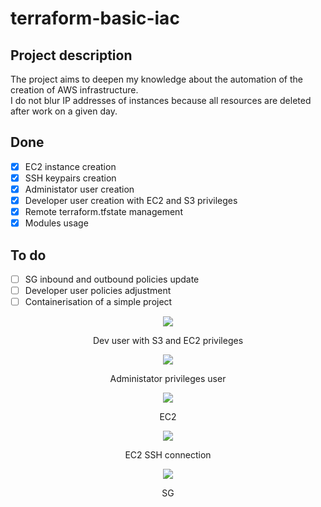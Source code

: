 # terraform-basic-iac

## Project description

The project aims to deepen my knowledge about the automation of the creation of AWS infrastructure.
</br>
I do not blur IP addresses of instances because all resources are deleted after work on a given day.

## Done

- [X] EC2 instance creation
- [X] SSH keypairs creation
- [X] Administator user creation
- [X] Developer user creation with EC2 and S3 privileges
- [X] Remote terraform.tfstate management
- [X] Modules usage 

## To do

- [ ] SG inbound and outbound policies update
- [ ] Developer user policies adjustment
- [ ] Containerisation of a simple project

<p align="center">
  <img src="https://github.com/user-attachments/assets/ee5d9ff5-77ce-44f6-9927-d825a43320c9">
</p>
<p align="center">Dev user with S3 and EC2 privileges</p>

<p align="center">
  <img src="https://github.com/user-attachments/assets/e6c296b4-65ef-42e0-b2d1-81f2c3911c20">
</p>
<p align="center">Administator privileges user</p>

<p align="center">
  <img src="https://github.com/user-attachments/assets/f8614193-2f4e-4092-bb4f-198aaf34fc7a">
</p>
<p align="center">EC2</p>

<p align="center">
  <img src="https://github.com/user-attachments/assets/a838da76-b08c-45c3-bd7f-97a51c8e62b8">
</p>
<p align="center">EC2 SSH connection</p>

<p align="center">
  <img src="https://github.com/user-attachments/assets/c8632ff4-dafd-4513-a89e-5e902a422cf8">
</p>
<p align="center">SG</p>


